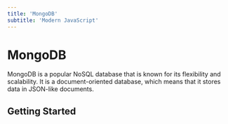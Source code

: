 ```yaml
---
title: 'MongoDB'
subtitle: 'Modern JavaScript'
---
```


# MongoDB

MongoDB is a popular NoSQL database that is known for its flexibility and scalability. It is a document-oriented database, which means that it stores data in JSON-like documents.

## Getting Started